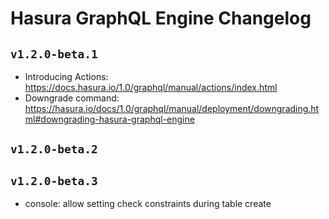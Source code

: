 # Hasura GraphQL Engine Changelog

## `v1.2.0-beta.1`

- Introducing Actions: https://docs.hasura.io/1.0/graphql/manual/actions/index.html
- Downgrade command: https://hasura.io/docs/1.0/graphql/manual/deployment/downgrading.html#downgrading-hasura-graphql-engine

## `v1.2.0-beta.2`

## `v1.2.0-beta.3`

- console: allow setting check constraints during table create
